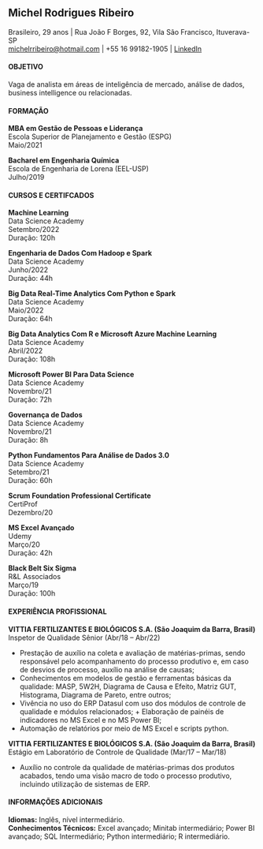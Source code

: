 
## Michel Rodrigues Ribeiro

Brasileiro, 29 anos \| Rua João F Borges, 92, Vila São Francisco,
Ituverava-SP  
<michelrribeiro@hotmail.com> \| +55 16 99182-1905 \|
[LinkedIn](https://www.linkedin.com/in/MichelRodriguesRibeiro/)

#### **OBJETIVO**

Vaga de analista em áreas de inteligência de mercado, análise de dados,
business intelligence ou relacionadas.

#### **FORMAÇÃO**

**MBA em Gestão de Pessoas e Liderança**  
Escola Superior de Planejamento e Gestão (ESPG)  
Maio/2021

**Bacharel em Engenharia Química**  
Escola de Engenharia de Lorena (EEL-USP)  
Julho/2019

#### **CURSOS E CERTIFCADOS**

**Machine Learning**  
Data Science Academy  
Setembro/2022  
Duração: 120h  

**Engenharia de Dados Com Hadoop e Spark**  
Data Science Academy  
Junho/2022  
Duração: 44h  

**Big Data Real-Time Analytics Com Python e Spark**  
Data Science Academy  
Maio/2022  
Duração: 64h  

**Big Data Analytics Com R e Microsoft Azure Machine Learning**  
Data Science Academy  
Abril/2022  
Duração: 108h

**Microsoft Power BI Para Data Science**  
Data Science Academy  
Novembro/21  
Duração: 72h  

**Governança de Dados**  
Data Science Academy  
Novembro/21  
Duração: 8h

**Python Fundamentos Para Análise de Dados 3.0**  
Data Science Academy  
Setembro/21  
Duração: 60h  

**Scrum Foundation Professional Certificate**  
CertiProf  
Dezembro/20  

**MS Excel Avançado**  
Udemy  
Março/20  
Duração: 42h  

**Black Belt Six Sigma**  
R&L Associados  
Março/19  
Duração: 100h  

#### **EXPERIÊNCIA PROFISSIONAL**

**VITTIA FERTILIZANTES E BIOLÓGICOS S.A. (São Joaquim da Barra,
Brasil)**  
Inspetor de Qualidade Sênior (Abr/18 – Abr/22)  
+ Prestação de auxílio na coleta e avaliação de matérias-primas, sendo
responsável pelo acompanhamento do processo produtivo e, em caso de
desvios de processo, auxílio na análise de causas;  
+ Conhecimentos em modelos de gestão e ferramentas básicas da qualidade:
MASP, 5W2H, Diagrama de Causa e Efeito, Matriz GUT, Histograma, Diagrama
de Pareto, entre outros;  
+ Vivência no uso do ERP Datasul com uso dos módulos de controle de
qualidade e módulos relacionados; + Elaboração de painéis de indicadores
no MS Excel e no MS Power BI;  
+ Automação de relatórios por meio de MS Excel e scripts python.  

**VITTIA FERTILIZANTES E BIOLÓGICOS S.A. (São Joaquim da Barra,
Brasil)**  
Estágio em Laboratório de Controle de Qualidade (Mar/17 – Mar/18)  
+ Auxílio no controle da qualidade de matérias-primas dos produtos
acabados, tendo uma visão macro de todo o processo produtivo, incluindo
utilização de sistemas de ERP.

#### **INFORMAÇÕES ADICIONAIS**

**Idiomas:** Inglês, nível intermediário.  
**Conhecimentos Técnicos:** Excel avançado; Minitab intermediário; Power
BI avançado; SQL Intermediário; Python intermediário; R intermediário.
